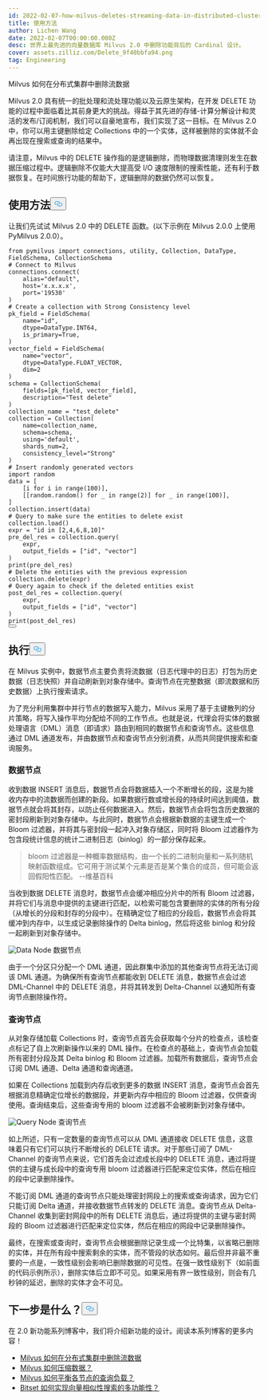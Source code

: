 ```yaml
---
id: 2022-02-07-how-milvus-deletes-streaming-data-in-distributed-cluster.md
title: 使用方法
author: Lichen Wang
date: 2022-02-07T00:00:00.000Z
desc: 世界上最先进的向量数据库 Milvus 2.0 中删除功能背后的 Cardinal 设计。
cover: assets.zilliz.com/Delete_9f40bbfa94.png
tag: Engineering
---
```

<custom-h1>Milvus 如何在分布式集群中删除流数据</custom-h1><p>Milvus 2.0 具有统一的批处理和流处理功能以及云原生架构，在开发 DELETE 功能的过程中面临着比其前身更大的挑战。得益于其先进的存储-计算分解设计和灵活的发布/订阅机制，我们可以自豪地宣布，我们实现了这一目标。在 Milvus 2.0 中，你可以用主键删除给定 Collections 中的一个实体，这样被删除的实体就不会再出现在搜索或查询的结果中。</p>
<p>请注意，Milvus 中的 DELETE 操作指的是逻辑删除，而物理数据清理则发生在数据压缩过程中。逻辑删除不仅能大大提高受 I/O 速度限制的搜索性能，还有利于数据恢复。在时间旅行功能的帮助下，逻辑删除的数据仍然可以恢复。</p>
<h2 id="Usage" class="common-anchor-header">使用方法<button data-href="#Usage" class="anchor-icon" translate="no">
      <svg translate="no"
        aria-hidden="true"
        focusable="false"
        height="20"
        version="1.1"
        viewBox="0 0 16 16"
        width="16"
      >
        <path
          fill="#0092E4"
          fill-rule="evenodd"
          d="M4 9h1v1H4c-1.5 0-3-1.69-3-3.5S2.55 3 4 3h4c1.45 0 3 1.69 3 3.5 0 1.41-.91 2.72-2 3.25V8.59c.58-.45 1-1.27 1-2.09C10 5.22 8.98 4 8 4H4c-.98 0-2 1.22-2 2.5S3 9 4 9zm9-3h-1v1h1c1 0 2 1.22 2 2.5S13.98 12 13 12H9c-.98 0-2-1.22-2-2.5 0-.83.42-1.64 1-2.09V6.25c-1.09.53-2 1.84-2 3.25C6 11.31 7.55 13 9 13h4c1.45 0 3-1.69 3-3.5S14.5 6 13 6z"
        ></path>
      </svg>
    </button></h2><p>让我们先试试 Milvus 2.0 中的 DELETE 函数。(以下示例在 Milvus 2.0.0 上使用 PyMilvus 2.0.0）。</p>
<pre><code translate="no" class="language-python"><span class="hljs-keyword">from</span> pymilvus <span class="hljs-keyword">import</span> connections, utility, Collection, DataType, FieldSchema, CollectionSchema
<span class="hljs-comment"># Connect to Milvus</span>
connections.connect(
    alias=<span class="hljs-string">&quot;default&quot;</span>, 
    host=<span class="hljs-string">&#x27;x.x.x.x&#x27;</span>, 
    port=<span class="hljs-string">&#x27;19530&#x27;</span>
)
<span class="hljs-comment"># Create a collection with Strong Consistency level</span>
pk_field = FieldSchema(
    name=<span class="hljs-string">&quot;id&quot;</span>, 
    dtype=DataType.INT64, 
    is_primary=<span class="hljs-literal">True</span>, 
)
vector_field = FieldSchema(
    name=<span class="hljs-string">&quot;vector&quot;</span>, 
    dtype=DataType.FLOAT_VECTOR, 
    dim=<span class="hljs-number">2</span>
)
schema = CollectionSchema(
    fields=[pk_field, vector_field], 
    description=<span class="hljs-string">&quot;Test delete&quot;</span>
)
collection_name = <span class="hljs-string">&quot;test_delete&quot;</span>
collection = Collection(
    name=collection_name, 
    schema=schema, 
    using=<span class="hljs-string">&#x27;default&#x27;</span>, 
    shards_num=<span class="hljs-number">2</span>,
    consistency_level=<span class="hljs-string">&quot;Strong&quot;</span>
)
<span class="hljs-comment"># Insert randomly generated vectors</span>
<span class="hljs-keyword">import</span> random
data = [
    [i <span class="hljs-keyword">for</span> i <span class="hljs-keyword">in</span> <span class="hljs-built_in">range</span>(<span class="hljs-number">100</span>)],
    [[random.random() <span class="hljs-keyword">for</span> _ <span class="hljs-keyword">in</span> <span class="hljs-built_in">range</span>(<span class="hljs-number">2</span>)] <span class="hljs-keyword">for</span> _ <span class="hljs-keyword">in</span> <span class="hljs-built_in">range</span>(<span class="hljs-number">100</span>)],
]
collection.insert(data)
<span class="hljs-comment"># Query to make sure the entities to delete exist</span>
collection.load()
expr = <span class="hljs-string">&quot;id in [2,4,6,8,10]&quot;</span>
pre_del_res = collection.query(
    expr,
    output_fields = [<span class="hljs-string">&quot;id&quot;</span>, <span class="hljs-string">&quot;vector&quot;</span>]
)
<span class="hljs-built_in">print</span>(pre_del_res)
<span class="hljs-comment"># Delete the entities with the previous expression</span>
collection.delete(expr)
<span class="hljs-comment"># Query again to check if the deleted entities exist</span>
post_del_res = collection.query(
    expr,
    output_fields = [<span class="hljs-string">&quot;id&quot;</span>, <span class="hljs-string">&quot;vector&quot;</span>]
)
<span class="hljs-built_in">print</span>(post_del_res)
<button class="copy-code-btn"></button></code></pre>
<h2 id="Implementation" class="common-anchor-header">执行<button data-href="#Implementation" class="anchor-icon" translate="no">
      <svg translate="no"
        aria-hidden="true"
        focusable="false"
        height="20"
        version="1.1"
        viewBox="0 0 16 16"
        width="16"
      >
        <path
          fill="#0092E4"
          fill-rule="evenodd"
          d="M4 9h1v1H4c-1.5 0-3-1.69-3-3.5S2.55 3 4 3h4c1.45 0 3 1.69 3 3.5 0 1.41-.91 2.72-2 3.25V8.59c.58-.45 1-1.27 1-2.09C10 5.22 8.98 4 8 4H4c-.98 0-2 1.22-2 2.5S3 9 4 9zm9-3h-1v1h1c1 0 2 1.22 2 2.5S13.98 12 13 12H9c-.98 0-2-1.22-2-2.5 0-.83.42-1.64 1-2.09V6.25c-1.09.53-2 1.84-2 3.25C6 11.31 7.55 13 9 13h4c1.45 0 3-1.69 3-3.5S14.5 6 13 6z"
        ></path>
      </svg>
    </button></h2><p>在 Milvus 实例中，数据节点主要负责将流数据（日志代理中的日志）打包为历史数据（日志快照）并自动刷新到对象存储中。查询节点在完整数据（即流数据和历史数据）上执行搜索请求。</p>
<p>为了充分利用集群中并行节点的数据写入能力，Milvus 采用了基于主键散列的分片策略，将写入操作平均分配给不同的工作节点。也就是说，代理会将实体的数据处理语言（DML）消息（即请求）路由到相同的数据节点和查询节点。这些信息通过 DML 通道发布，并由数据节点和查询节点分别消费，从而共同提供搜索和查询服务。</p>
<h3 id="Data-node" class="common-anchor-header">数据节点</h3><p>收到数据 INSERT 消息后，数据节点会将数据插入一个不断增长的段，这是为接收内存中的流数据而创建的新段。如果数据行数或增长段的持续时间达到阈值，数据节点就会将其封存，以防止任何数据进入。然后，数据节点会将包含历史数据的密封段刷新到对象存储中。与此同时，数据节点会根据新数据的主键生成一个 Bloom 过滤器，并将其与密封段一起冲入对象存储区，同时将 Bloom 过滤器作为包含段统计信息的统计二进制日志（binlog）的一部分保存起来。</p>
<blockquote>
<p>bloom 过滤器是一种概率数据结构，由一个长的二进制向量和一系列随机映射函数组成。它可用于测试某个元素是否是某个集合的成员，但可能会返回假阳性匹配。           --维基百科</p>
</blockquote>
<p>当收到数据 DELETE 消息时，数据节点会缓冲相应分片中的所有 Bloom 过滤器，并将它们与消息中提供的主键进行匹配，以检索可能包含要删除的实体的所有分段（从增长的分段和封存的分段中）。在精确定位了相应的分段后，数据节点会将其缓冲到内存中，以生成记录删除操作的 Delta binlog，然后将这些 binlog 和分段一起刷新到对象存储中。</p>
<p>
  
   <span class="img-wrapper"> <img translate="no" src="https://assets.zilliz.com/data_node_2397ad70c3.png" alt="Data Node" class="doc-image" id="data-node" />
   </span> <span class="img-wrapper"> <span>数据节点</span> </span></p>
<p>由于一个分区只分配一个 DML 通道，因此群集中添加的其他查询节点将无法订阅该 DML 通道。为确保所有查询节点都能收到 DELETE 消息，数据节点会过滤 DML-Channel 中的 DELETE 消息，并将其转发到 Delta-Channel 以通知所有查询节点删除操作符。</p>
<h3 id="Query-node" class="common-anchor-header">查询节点</h3><p>从对象存储加载 Collections 时，查询节点首先会获取每个分片的检查点，该检查点标记了自上次刷新操作以来的 DML 操作。在检查点的基础上，查询节点会加载所有密封分段及其 Delta binlog 和 Bloom 过滤器。加载所有数据后，查询节点会订阅 DML 通道、Delta 通道和查询通道。</p>
<p>如果在 Collections 加载到内存后收到更多的数据 INSERT 消息，查询节点会首先根据消息精确定位增长的数据段，并更新内存中相应的 Bloom 过滤器，仅供查询使用。查询结束后，这些查询专用的 bloom 过滤器不会被刷新到对象存储中。</p>
<p>
  
   <span class="img-wrapper"> <img translate="no" src="https://assets.zilliz.com/query_node_a78b1d664f.png" alt="Query Node" class="doc-image" id="query-node" />
   </span> <span class="img-wrapper"> <span>查询节点</span> </span></p>
<p>如上所述，只有一定数量的查询节点可以从 DML 通道接收 DELETE 信息，这意味着只有它们可以执行不断增长的 DELETE 请求。对于那些订阅了 DML-Channel 的查询节点来说，它们首先会过滤成长段中的 DELETE 消息，通过将提供的主键与成长段中的查询专用 bloom 过滤器进行匹配来定位实体，然后在相应的段中记录删除操作。</p>
<p>不能订阅 DML 通道的查询节点只能处理密封网段上的搜索或查询请求，因为它们只能订阅 Delta 通道，并接收数据节点转发的 DELETE 消息。查询节点从 Delta-Channel 收集到密封网段中的所有 DELETE 消息后，通过将提供的主键与密封网段的 Bloom 过滤器进行匹配来定位实体，然后在相应的网段中记录删除操作。</p>
<p>最终，在搜索或查询时，查询节点会根据删除记录生成一个比特集，以省略已删除的实体，并在所有段中搜索剩余的实体，而不管段的状态如何。最后但并非最不重要的一点是，一致性级别会影响已删除数据的可见性。在强一致性级别下（如前面的代码示例所示），删除实体后立即不可见。如果采用有界一致性级别，则会有几秒钟的延迟，删除的实体才会不可见。</p>
<h2 id="Whats-next" class="common-anchor-header">下一步是什么？<button data-href="#Whats-next" class="anchor-icon" translate="no">
      <svg translate="no"
        aria-hidden="true"
        focusable="false"
        height="20"
        version="1.1"
        viewBox="0 0 16 16"
        width="16"
      >
        <path
          fill="#0092E4"
          fill-rule="evenodd"
          d="M4 9h1v1H4c-1.5 0-3-1.69-3-3.5S2.55 3 4 3h4c1.45 0 3 1.69 3 3.5 0 1.41-.91 2.72-2 3.25V8.59c.58-.45 1-1.27 1-2.09C10 5.22 8.98 4 8 4H4c-.98 0-2 1.22-2 2.5S3 9 4 9zm9-3h-1v1h1c1 0 2 1.22 2 2.5S13.98 12 13 12H9c-.98 0-2-1.22-2-2.5 0-.83.42-1.64 1-2.09V6.25c-1.09.53-2 1.84-2 3.25C6 11.31 7.55 13 9 13h4c1.45 0 3-1.69 3-3.5S14.5 6 13 6z"
        ></path>
      </svg>
    </button></h2><p>在 2.0 新功能系列博客中，我们将介绍新功能的设计。阅读本系列博客的更多内容！</p>
<ul>
<li><a href="https://milvus.io/blog/2022-02-07-how-milvus-deletes-streaming-data-in-distributed-cluster.md">Milvus 如何在分布式集群中删除流数据</a></li>
<li><a href="https://milvus.io/blog/2022-2-21-compact.md">Milvus 如何压缩数据？</a></li>
<li><a href="https://milvus.io/blog/2022-02-28-how-milvus-balances-query-load-across-nodes.md">Milvus 如何平衡各节点的查询负载？</a></li>
<li><a href="https://milvus.io/blog/2022-2-14-bitset.md">Bitset 如何实现向量相似性搜索的多功能性？</a></li>
</ul>
